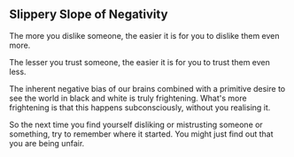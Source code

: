 ## Slippery Slope of Negativity

The more you dislike someone, the easier it is for you to dislike them even more.

The lesser you trust someone, the easier it is for you to trust them even less.

The inherent negative bias of our brains combined with a primitive desire to see the world in black and white is truly frightening. What's more frightening is that this happens subconsciously, without you realising it.

So the next time you find yourself disliking or mistrusting someone or something, try to remember where it started. You might just find out that you are being unfair.